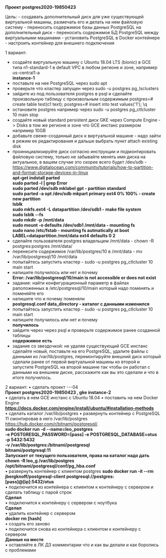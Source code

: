 **Проект postgres2020-19850423**

Цель: - создавать дополнительный диск для уже существующей виртуальной машины, размечать его и делать на нем файловую систему - 
переносить содержимое базы данных PostgreSQL на дополнительный диск - переносить содержимое БД PostgreSQL между виртуальными машинами - установить PostgreSQL в Docker контейнере - настроить контейнер для внешнего подключения

1 вариант:
- создайте виртуальную машину c Ubuntu 18.04 LTS (bionic) в GCE типа n1-standard-1 в default VPC в любом регионе и зоне, например us-central1-a  
**instance-1**
- поставьте на нее PostgreSQL через sudo apt
- проверьте что кластер запущен через sudo -u postgres pg_lsclusters
- зайдите из под пользователя postgres в psql и сделайте произвольную таблицу с произвольным содержимым
postgres=# create table test(c1 text);
postgres=# insert into test values('1');
\q
- остановите postgres например через sudo -u postgres pg_ctlcluster 10 main stop
- создайте новый standard persistent диск GKE через Compute Engine -> Disks в том же регионе и зоне что GCE инстанс размером например 10GB
- добавьте свеже-созданный диск к виртуальной машине - надо зайти в режим ее редактирования и дальше выбрать пункт attach existing disk
- проинициализируйте диск согласно инструкции и подмонтировать файловую систему, только не забывайте менять имя диска на актуальное, 
в вашем случае это скорее всего будет /dev/sdb - https://www.digitalocean.com/community/tutorials/how-to-partition-and-format-storage-devices-in-linux  
**apt-get indstall parted  
sudo parted -l | grep Error  
sudo parted /dev/sdb mklabel gpt - partition standard  
sudo parted -a opt /dev/sdb mkpart primary ext4 0% 100% - create new partition  
lsblk  
sudo mkfs.ext4 -L datapartition /dev/sdb1 - make file system  
sudo lsblk --fs  
sudo mkdir -p /mnt/data  
sudo mount -o defaults /dev/sdb1 /mnt/data - mounting fs  
sudo nano /etc/fstab - mounting fs autmatically at boot  
LABEL=datapartition /mnt/data ext4 defaults 0 2**  
- сделайте пользователя postgres владельцем /mnt/data - chown -R postgres:postgres /mnt/data/
- перенесите содержимое /var/lib/postgres/10 в /mnt/data - mv /var/lib/postgresql/10 /mnt/data
- попытайтесь запустить кластер - sudo -u postgres pg_ctlcluster 10 main start
- напишите получилось или нет и почему  
**Error: /var/lib/postgresql/10/main is not accessible or does not exist**
- задание: найти конфигурационный параметр в файлах раположенных в /etc/postgresql/10/main который надо поменять и поменяйте его
- напишите что и почему поменяли  
**postgresql.conf data_directory - каталог с данными изменился**
- попытайтесь запустить кластер - sudo -u postgres pg_ctlcluster 10 main start
- напишите получилось или нет и почему  
**получилось**
- зайдите через через psql и проверьте содержимое ранее созданной таблицы  
**содержимое есть**
- задание со звездочкой: не удаляя существующий GCE инстанс сделайте новый, поставьте на его PostgreSQL, удалите файлы с данными из /var/lib/postgres, перемонтируйте внешний диск который сделали ранее от первой виртуальной машины ко второй и запустите PostgreSQL на второй машине так чтобы он работал с данными на внешнем диске, расскажите как вы это сделали и что в итоге получилось.

2 вариант:
• сделать проект <firstname>-<lastname>-<yyyymmdd>-04  
**Проект postgres2020-19850423 , gke instance-2**  
• сделать в нем GCE инстанс с Ubuntu 18.04
• поставить на нем Docker Engine  
**https://docs.docker.com/engine/install/ubuntu/#installation-methods**  
• сделать каталог /var/lib/postgres
• развернуть контейнер с PostgreSQL 11 смонтировав в него /var/lib/postgres  
https://hub.docker.com/r/bitnami/postgresql/.  
**sudo docker run -d --name=leo_postgres \
    -e POSTGRESQL_PASSWORD=[pass] -e POSTGRESQL_DATABASE=otus \
    -p 5432:5432 \
    -v /var/lib/postgres:/bitnami/postgresql \
    bitnami/postgresql:11**  
**Запускает от текущего пользователя, права на каталог надо дать chown -R leo_g /var/lib/postgres**  
**/opt/bitnami/postgresql/conf/pg_hba.conf**  
• развернуть контейнер с клиентом postgres
**sudo docker run -it --rm jbergknoff/postgresql-client postgresql://postgres:[pass]@[ip]:5432/otus**  
• подключится из контейнера с клиентом к контейнеру с сервером и сделать
таблицу с парой строк  
**Сделал**  
• подключится к контейнеру с сервером с ноутбука  
**Сделал**  
• удалить контейнер с сервером  
**docker rm [hash]**  
• создать его заново  
• подключится снова из контейнера с клиентом к контейнеру с сервером  
**Данные на месте**  
• оставляйте в ЛК ДЗ комментарии что и как вы делали и как боролись с проблемами
